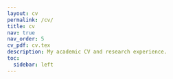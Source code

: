 ```yaml
---
layout: cv
permalink: /cv/
title: cv
nav: true
nav_order: 5
cv_pdf: cv.tex
description: My academic CV and research experience.
toc:
  sidebar: left
---
```

